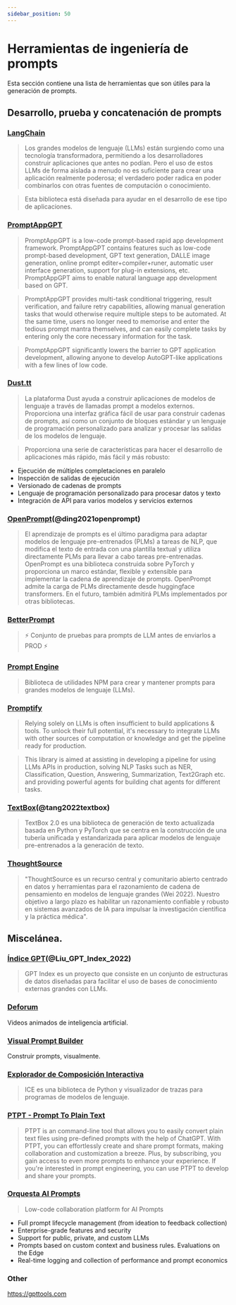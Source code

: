 ```yaml
---
sidebar_position: 50
---
```


# Herramientas de ingeniería de prompts

Esta sección contiene una lista de herramientas que son útiles para la generación de prompts.

## Desarrollo, prueba y concatenación de prompts

### [LangChain](https://github.com/hwchase17/langchain/)

> Los grandes modelos de lenguaje (LLMs) están surgiendo como una tecnología transformadora, permitiendo a los desarrolladores construir aplicaciones que antes no podían. Pero el uso de estos LLMs de forma aislada a menudo no es suficiente para crear una aplicación realmente poderosa; el verdadero poder radica en poder combinarlos con otras fuentes de computación o conocimiento.

> Esta biblioteca está diseñada para ayudar en el desarrollo de ese tipo de aplicaciones.

### [PromptAppGPT](https://github.com/mleoking/PromptAppGPT)

> PromptAppGPT is a low-code prompt-based rapid app development framework. PromptAppGPT contains features such as low-code prompt-based development, GPT text generation, DALLE image generation, online prompt editer+compiler+runer, automatic user interface generation, support for plug-in extensions, etc. PromptAppGPT aims to enable natural language app development based on GPT.

> PromptAppGPT provides multi-task conditional triggering, result verification, and failure retry capabilities, allowing manual generation tasks that would otherwise require multiple steps to be automated. At the same time, users no longer need to memorise and enter the tedious prompt mantra themselves, and can easily complete tasks by entering only the core necessary information for the task.

> PromptAppGPT significantly lowers the barrier to GPT application development, allowing anyone to develop AutoGPT-like applications with a few lines of low code.



### [Dust.tt](https://dust.tt)

> La plataforma Dust ayuda a construir aplicaciones de modelos de lenguaje a través de llamadas prompt a modelos externos. Proporciona una interfaz gráfica fácil de usar para construir cadenas de prompts, así como un conjunto de bloques estándar y un lenguaje de programación personalizado para analizar y procesar las salidas de los modelos de lenguaje.

> Proporciona una serie de características para hacer el desarrollo de aplicaciones más rápido, más fácil y más robusto:
- Ejecución de múltiples completaciones en paralelo
- Inspección de salidas de ejecución
- Versionado de cadenas de prompts
- Lenguaje de programación personalizado para procesar datos y texto
- Integración de API para varios modelos y servicios externos

### [OpenPrompt](https://thunlp.github.io/OpenPrompt/)(@ding2021openprompt)

> El aprendizaje de prompts es el último paradigma para adaptar modelos de lenguaje pre-entrenados (PLMs) a tareas de NLP, que modifica el texto de entrada con una plantilla textual y utiliza directamente PLMs para llevar a cabo tareas pre-entrenadas. OpenPrompt es una biblioteca construida sobre PyTorch y proporciona un marco estándar, flexible y extensible para implementar la cadena de aprendizaje de prompts. OpenPrompt admite la carga de PLMs directamente desde huggingface transformers. En el futuro, también admitirá PLMs implementados por otras bibliotecas.

### [BetterPrompt](https://github.com/stjordanis/betterprompt)

> ⚡ Conjunto de pruebas para prompts de LLM antes de enviarlos a PROD ⚡

### [Prompt Engine](https://github.com/microsoft/prompt-engine)

> Biblioteca de utilidades NPM para crear y mantener prompts para grandes modelos de lenguaje (LLMs).

### [Promptify](https://github.com/promptslab/Promptify)

> Relying solely on LLMs is often insufficient to build applications & tools. To unlock their full potential, it's necessary to integrate LLMs with other sources of computation or knowledge and get the pipeline ready for production.

> This library is aimed at assisting in developing a pipeline for using LLMs APIs in production, solving NLP Tasks such as NER, Classification, Question, Answering, Summarization, Text2Graph etc. and providing powerful agents for building chat agents for different tasks.


### [TextBox](https://github.com/RUCAIBox/TextBox)(@tang2022textbox)

> TextBox 2.0 es una biblioteca de generación de texto actualizada basada en Python y PyTorch que se centra en la construcción de una tubería unificada y estandarizada para aplicar modelos de lenguaje pre-entrenados a la generación de texto.

### [ThoughtSource](https://github.com/OpenBioLink/ThoughtSource)

> "ThoughtSource es un recurso central y comunitario abierto centrado en datos y herramientas para el razonamiento de cadena de pensamiento en modelos de lenguaje grandes (Wei 2022). Nuestro objetivo a largo plazo es habilitar un razonamiento confiable y robusto en sistemas avanzados de IA para impulsar la investigación científica y la práctica médica".

## Miscelánea.

### [Índice GPT](https://gpt-index.readthedocs.io/en/latest/)(@Liu_GPT_Index_2022)

> GPT Index es un proyecto que consiste en un conjunto de estructuras de datos diseñadas para facilitar el uso de bases de conocimiento externas grandes con LLMs.

### [Deforum](https://github.com/HelixNGC7293/DeforumStableDiffusionLocal)

Videos animados de inteligencia artificial.

### [Visual Prompt Builder](https://tools.saxifrage.xyz/prompt)

Construir prompts, visualmente.

### [Explorador de Composición Interactiva](https://github.com/oughtinc/ice)

> ICE es una biblioteca de Python y visualizador de trazas para programas de modelos de lenguaje.

### [PTPT - Prompt To Plain Text](https://github.com/LeslieLeung/PTPT)

> PTPT is an command-line tool that allows you to easily convert plain text files using pre-defined prompts with the help of ChatGPT. With PTPT, you can effortlessly create and share prompt formats, making collaboration and customization a breeze. Plus, by subscribing, you gain access to even more prompts to enhance your experience. If you're interested in prompt engineering, you can use PTPT to develop and share your prompts.

### [Orquesta AI Prompts](https://orquesta.cloud/platform/ai-llm-prompts)

> Low-code collaboration platform for AI Prompts

- Full prompt lifecycle management (from ideation to feedback collection)
- Enterprise-grade features and security
- Support for public, private, and custom LLMs
- Prompts based on custom context and business rules. Evaluations on the Edge
- Real-time logging and collection of performance and prompt economics


### Other

https://gpttools.com
